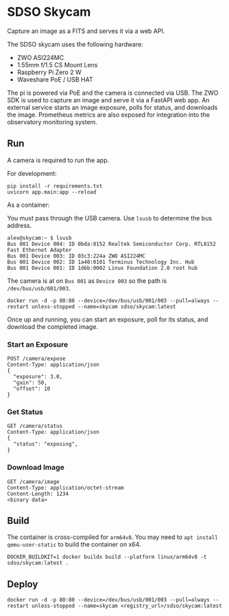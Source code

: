 # SDSO Skycam

Capture an image as a FITS and serves it via a web API.

The SDSO skycam uses the following hardware:

 - ZWO ASI224MC
 - 1.55mm f/1.5 CS Mount Lens
 - Raspberry Pi Zero 2 W
 - Waveshare PoE / USB HAT

The pi is powered via PoE and the camera is connected via USB.
The ZWO SDK is used to capture an image and serve it via a
FastAPI web app. An external service starts an image exposure,
polls for status, and downloads the image. Prometheus metrics
are also exposed for integration into the observatory monitoring system.

## Run

A camera is required to run the app.

For development:

```shell
pip install -r requirements.txt
uvicorn app.main:app --reload
```

As a container:

You must pass through the USB camera. Use `lsusb` to determine the bus address.

```shell
alex@skycam:~ $ lsusb
Bus 001 Device 004: ID 0bda:8152 Realtek Semiconductor Corp. RTL8152 Fast Ethernet Adapter
Bus 001 Device 003: ID 03c3:224a ZWO ASI224MC
Bus 001 Device 002: ID 1a40:0101 Terminus Technology Inc. Hub
Bus 001 Device 001: ID 1d6b:0002 Linux Foundation 2.0 root hub
```

The camera is at on `Bus 001` as `Device 003` so the path is `/dev/bus/usb/001/003`.

```shell
docker run -d -p 80:80 --device=/dev/bus/usb/001/003 --pull=always --restart unless-stopped --name=skycam sdso/skycam:latest
```

Once up and running, you can start an exposure, poll for its status, and download the completed image.

### Start an Exposure
```
POST /camera/expose
Content-Type: application/json
{
  "exposure": 3.0,
  "gain": 50,
  "offset": 10
}
```

### Get Status
```
GET /camera/status
Content-Type: application/json
{
  "status": "exposing",
}
```

### Download Image
```
GET /camera/image
Content-Type: application/octet-stream
Content-Length: 1234
<binary data>
```

## Build

The container is cross-compiled for `arm64v8`.
You may need to `apt install qemu-user-static` to build the container on x64.

```shell
DOCKER_BUILDKIT=1 docker buildx build --platform linux/arm64v8 -t sdso/skycam:latest .
```


## Deploy

```shell
docker run -d -p 80:80 --device=/dev/bus/usb/001/003 --pull=always --restart unless-stopped --name=skycam <registry_url>/sdso/skycam:latest
```
